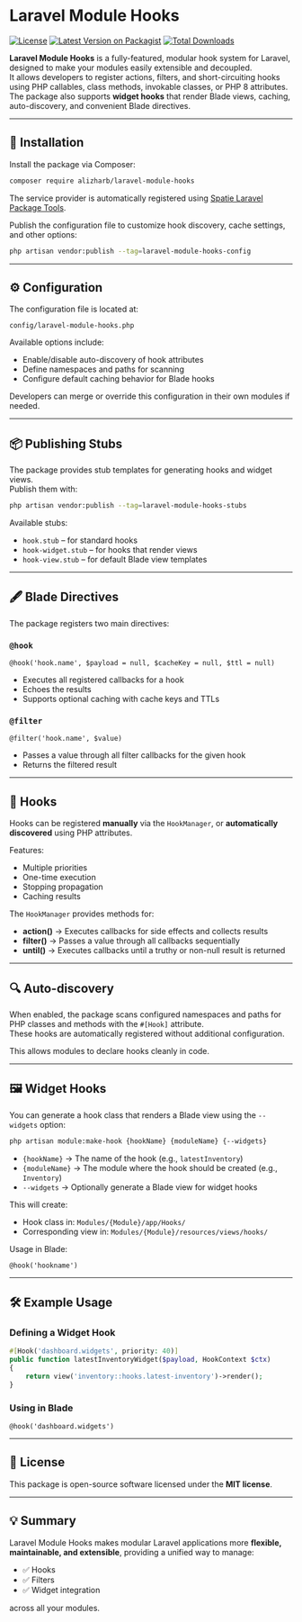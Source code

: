 # Laravel Module Hooks

[![License](https://img.shields.io/badge/license-MIT-blue.svg)](LICENSE)
[![Latest Version on
Packagist](https://img.shields.io/packagist/v/alizharb/laravel-modules-hooks.svg?style=flat-square)](https://packagist.org/packages/alizharb/laravel-modules-hooks)
[![Total
Downloads](https://img.shields.io/packagist/dt/alizharb/laravel-modules-hooks.svg?style=flat-square)](https://packagist.org/packages/alizharb/laravel-modules-hooks)

**Laravel Module Hooks** is a fully-featured, modular hook system for Laravel, designed to make your modules easily extensible and decoupled.  
It allows developers to register actions, filters, and short-circuiting hooks using PHP callables, class methods, invokable classes, or PHP 8 attributes.  
The package also supports **widget hooks** that render Blade views, caching, auto-discovery, and convenient Blade directives.

---

## 🚀 Installation

Install the package via Composer:

```bash
composer require alizharb/laravel-module-hooks
```

The service provider is automatically registered using [Spatie Laravel Package Tools](https://github.com/spatie/laravel-package-tools).

Publish the configuration file to customize hook discovery, cache settings, and other options:

```bash
php artisan vendor:publish --tag=laravel-module-hooks-config
```

---

## ⚙️ Configuration

The configuration file is located at:

```
config/laravel-module-hooks.php
```

Available options include:

- Enable/disable auto-discovery of hook attributes
- Define namespaces and paths for scanning
- Configure default caching behavior for Blade hooks

Developers can merge or override this configuration in their own modules if needed.

---

## 📦 Publishing Stubs

The package provides stub templates for generating hooks and widget views.  
Publish them with:

```bash
php artisan vendor:publish --tag=laravel-module-hooks-stubs
```

Available stubs:

- `hook.stub` – for standard hooks
- `hook-widget.stub` – for hooks that render views
- `hook-view.stub` – for default Blade view templates

---

## 🖋️ Blade Directives

The package registers two main directives:

### `@hook`

```blade
@hook('hook.name', $payload = null, $cacheKey = null, $ttl = null)
```

- Executes all registered callbacks for a hook
- Echoes the results
- Supports optional caching with cache keys and TTLs

### `@filter`

```blade
@filter('hook.name', $value)
```

- Passes a value through all filter callbacks for the given hook
- Returns the filtered result

---

## 🧩 Hooks

Hooks can be registered **manually** via the `HookManager`, or **automatically discovered** using PHP attributes.

Features:

- Multiple priorities
- One-time execution
- Stopping propagation
- Caching results

The `HookManager` provides methods for:

- **action()** → Executes callbacks for side effects and collects results
- **filter()** → Passes a value through all callbacks sequentially
- **until()** → Executes callbacks until a truthy or non-null result is returned

---

## 🔍 Auto-discovery

When enabled, the package scans configured namespaces and paths for PHP classes and methods with the `#[Hook]` attribute.  
These hooks are automatically registered without additional configuration.

This allows modules to declare hooks cleanly in code.

---

## 🖼️ Widget Hooks

You can generate a hook class that renders a Blade view using the `--widgets` option:

```bash
php artisan module:make-hook {hookName} {moduleName} {--widgets}
```

- `{hookName}` → The name of the hook (e.g., `latestInventory`)
- `{moduleName}` → The module where the hook should be created (e.g., `Inventory`)
- `--widgets` → Optionally generate a Blade view for widget hooks

This will create:

- Hook class in: `Modules/{Module}/app/Hooks/`
- Corresponding view in: `Modules/{Module}/resources/views/hooks/`

Usage in Blade:

```blade
@hook('hookname')
```

---

## 🛠️ Example Usage

### Defining a Widget Hook

```php
#[Hook('dashboard.widgets', priority: 40)]
public function latestInventoryWidget($payload, HookContext $ctx)
{
    return view('inventory::hooks.latest-inventory')->render();
}
```

### Using in Blade

```blade
@hook('dashboard.widgets')
```

---

## 📜 License

This package is open-source software licensed under the **MIT license**.

---

## 💡 Summary

Laravel Module Hooks makes modular Laravel applications more **flexible, maintainable, and extensible**, providing a unified way to manage:

- ✅ Hooks
- ✅ Filters
- ✅ Widget integration

across all your modules.
